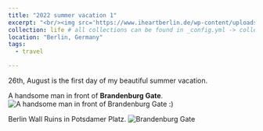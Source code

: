 ```yaml
---
title: "2022 summer vacation 1"
excerpt: "<br/><img src='https://www.iheartberlin.de/wp-content/uploads/2018/01/Bruderkuss-Mural.jpg'> The beautiful summer vacation started from Berlin."
collection: life # all collections can be found in _config.yml -> collections
location: "Berlin, Germany"
tags:
  - travel

---
```


26th, August is the first day of my beautiful summer vacation. 


A handsome man in front of **Brandenburg Gate**.
![A handsome man in front of **Brandenburg Gate** :)](http://drive.google.com/uc?export=view&id=11g97RZl_HxFLyL0ACs5TPi6e6vuG02t8)

Berlin Wall Ruins in Potsdamer Platz. 
![Brandenburg Gate](http://drive.google.com/uc?export=view&id=11jUkBOjzi7BhkDk4z2m6-cnpQuIEcsbt)

